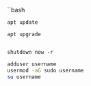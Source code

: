 ``bash

```
apt update

apt upgrade


shutdown now -r
```

```bash
adduser username
usermod -aG sudo username
su username
```
